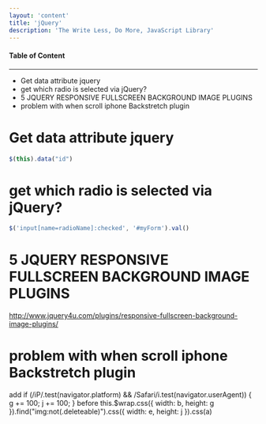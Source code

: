 ```yaml
---
layout: 'content'
title: 'jQuery'
description: 'The Write Less, Do More, JavaScript Library'
---
```


#### Table of Content
-------------
<!-- MarkdownTOC depth=2 -->

- Get data attribute jquery
- get which radio is selected via jQuery?
- 5 JQUERY RESPONSIVE FULLSCREEN BACKGROUND IMAGE PLUGINS
- problem with when scroll iphone Backstretch plugin

<!-- /MarkdownTOC -->


# Get data attribute jquery

```js
$(this).data("id")
```

# get which radio is selected via jQuery? 

```js
$('input[name=radioName]:checked', '#myForm').val()
```

# 5 JQUERY RESPONSIVE FULLSCREEN BACKGROUND IMAGE PLUGINS

http://www.jquery4u.com/plugins/responsive-fullscreen-background-image-plugins/


# problem with when scroll iphone Backstretch plugin
add
if (/iP/.test(navigator.platform) && /Safari/i.test(navigator.userAgent)) {
    g += 100;
    j += 100;
}
before
this.$wrap.css({
    width: b,
    height: g
}).find("img:not(.deleteable)").css({
    width: e,
    height: j
}).css(a)













